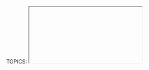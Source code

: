 TOPICS: <iframe>
        <iframe> src attribute
        <iframe> width attribute
        <iframe> height attribute
        <iframe> name attribute
        <iframe> srcdoc attribute
        <iframe> sandbox attribute
        <iframe> seamless attribute

# HTML Inline Frame Element: `<iframe>`

The **HTML Inline Frame element (`<iframe>`)** represents a nested browsing context, embedding
another HTML page into the current one.

Each embedded browsing context has its own session history and document. The browsing context that
embeds the others is called the parent browsing context. The topmost browsing context — the one with
no parent — is usually the browser window, represented by the Window object.

!!! error ""
    Because each browsing context is a complete document environment, every `<iframe>` in a page requires
    increased memory and other computing resources. While theoretically you can use as many
    `<iframe>`s as you like, check for performance problems.

## Technical Summary

|  |  |
| :-- | :-- |
| **Content categories** | *Flow content*, *phrasing content*, *embedded content*, *interactive content*, *palpable content*.|
| **Permitted content** | *Fallback content*, i.e. content that is normally not rendered, but that browsers not supporting the `<iframe>` element will render. (RSS readers and email clients often show the *fallback content* instead.)|
| **Tag omission** | None, both the starting and ending tag are mandatory.|
| **Permitted parents** | Any element that accepts *embedded content*.|
| **Permitted ARIA roles** | **`application`**, **`document`**, **`img`** |
| **DOM interface** | **`HTMLIFrameElement`** |

## Attributes

This element includes the [global attributes](/en/webfrontend/HTML_Global_Attributes).

| Attribute | Description |
| :-- | :-- |
| **`src`** | Specifies the URL of the document to display in `<iframe>` |
| **`width`** | The width of the frame. The default value is 300.|
| **`height`** | The height of the frame. The default value is 150. |
| `name` | Specifies the name of `<iframe>`. Used to reference an element in JavaScript, either as the value of the `target` attribute of an [`<a>`](/en/webfrontend/<a>) or [`<form>`](/en/webfrontend/<form>) element, or as the value of the `formtarget` attribute of an [`<input>`](/en/webfrontend/<input>) or [`<button>`](/en/webfrontend/<button>). |
| `srcdoc` | Specifies the HTML content of the page to be displayed in the `<iframe>` to override the content of the `src` attribute. If the browser does not support the `srcdoc` attribute, it will fall back to the URL in the `src` attribute. |
| `sandbox` | This attribute enables some additional restrictions on the content rendered in the `<iframe>` frame. |
| `seamless` | Specifies that `<iframe>` looks like part of the parent document. |

## value of the `sandbox` attribute of `<iframe>`

If an empty string is specified (`sandbox=""`), this attribute enables some additional restrictions
on the content rendered in the `<iframe>` frame.

The value of the `sandbox` property can be either an empty string (all restrictions will be enabled)
or a series of specified strings separated by spaces.

| Value | Description |
| :-- | :-- |
| `""` | Enable all constraints |
| `allow-forms` | Allow form submission. |
| `allow-scripts` | Allow script execution. |
| `allow-popups` | Allow popups (eg: `window.open`, `target = "_ blank"`, `showModalDialog`). If this keyword is not used, the corresponding function is automatically disabled.|
| `allow-modals` | Allows embedded browsing contexts to open modal windows.|
| `allow-orientation-lock` | Allow embedded browsing context to lock screen orientation (e.g. horizontal or vertical orientation for smartphones, tablets) |
| `allow-same-origin` | Allows content to be treated as a normal source. If this keyword is not used, the embedded content will be treated as a separate source.|
| `allow-top-navigation` | Allows embedded browsing context to navigate (load) content to the top-level browsing context. |

## Scripting

Inline frames, like `<frame>` elements, are included in the `window.frames` pseudo-array.

With the DOM `HTMLIFrameElement` object, scripts can access the `window` object of
the framed resource via the `contentWindow` property. The `contentDocument` property
refers to the `document` inside the `<iframe>`, same as `contentWindow.document`.

From the inside of a frame, a script can get a reference to its parent window with `window.parent`.

Script access to a frame's content is subject to the same-origin policy. Scripts cannot access most
properties in other window objects if the script was loaded from a different origin, including
scripts inside a frame accessing the frame's parent. Cross-origin communication can be
achieved using `Window.postMessage()`.

## Positioning and scaling

As a replaced element, the position, alignment, and scaling of the embedded document within
the `<iframe>` element's box, can be adjusted with the `object-position`
and `object-fit` properties.

## Example: A simple `<iframe>`

An `<iframe>` in action. After creating the frame, when the user clicks a button,
its title is displayed in an alert.

```html
<iframe src="https://mdn-samples.mozilla.org/snippets/html/iframe-simple-contents.html"
        title="iframe Example 1"
        width="400"
        height="300">
</iframe>
```

## Example: Open a link in an `<iframe>` in another tab

In this example, a Google map is displayed in a frame;

```html
<iframe id="Example2"
    title="iframe Example 2"
    width="400" height="300"
    style="border:none;"
    src="https://maps.google.com/maps?f=q&source=s_q&q=buenos+aires&sll=37.0625,-95.677068&sspn=38.638819,80.859375&t=h&hnear=Buenos+Aires,+Argentina&z=11&ll=-34.603723,-58.381593&output=embed">
</iframe>
```

## Accessibility Concerns

People navigating with assistive technology such as a screen reader can use the
`title` attribute on an `iframe` to label its content.
The title's value should concisely describe the embedded content:

```html
<iframe title="Wikipedia page for Avocados" src="https://en.wikipedia.org/wiki/Avocado"></iframe>
```

Without this title, they have to navigate into the `iframe` to determine what its embedded content is.
This context shift can be confusing and time-consuming, especially for pages with multiple
`<iframe>`s and/or if embeds contain interactive content like video or audio.

